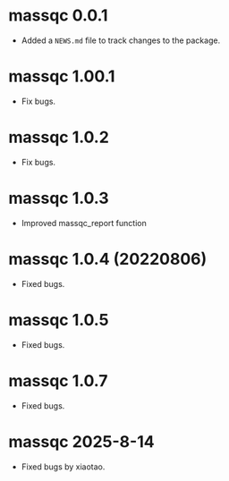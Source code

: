 # massqc 0.0.1

* Added a `NEWS.md` file to track changes to the package.

# massqc 1.00.1

* Fix bugs.

# massqc 1.0.2

* Fix bugs.

# massqc 1.0.3

* Improved massqc_report function

# massqc 1.0.4 (20220806)

* Fixed bugs.

# massqc 1.0.5

* Fixed bugs.

# massqc 1.0.7

* Fixed bugs.

# massqc 2025-8-14

* Fixed bugs by xiaotao.
